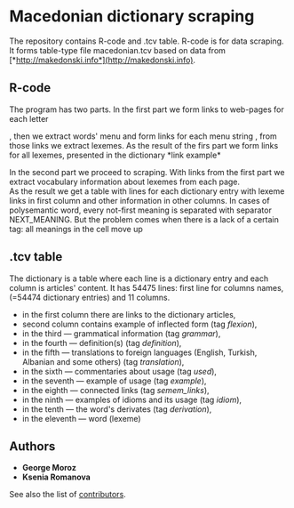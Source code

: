 # Macedonian dictionary scraping 

The repository contains R-code and .tcv table. R-code is for data scraping. It forms table-type file macedonian.tcv based on data from [*http://makedonski.info*](http://makedonski.info).
 

## R-code 

The program has two parts. 
In the first part we form links to web-pages for each letter 
<link example http://makedonski.info/letter/к>, 
then we extract words' menu and form links for each menu string 
<link example http://makedonski.info/letter/к/крштелен/кубира>, from those links we extract lexemes. 
As the result of the firs part we form links for all lexemes, presented in the dictionary 
*link example* 
<http://makedonski.info/show/крштење> 
<http://makedonski.info/show/крштење>

In the second part we proceed to scraping. 
With links from the first part we extract vocabulary information about lexemes from each page.  
As the result we get a table with lines for each dictionary entry with lexeme links in first column and other information in other columns. 
In cases of  polysemantic word, every not-first meaning is separated with separator NEXT_MEANING. 
But the problem comes when there is a lack of a certain tag: all meanings in the cell move up 

## .tcv table 

The dictionary is a table where each line is a dictionary entry and each column is articles' content. 
It has 54475 lines: first line for columns names, (=54474 dictionary entries) and 11 columns.

* in the first column there are links to the dictionary articles, 
* second column contains example of inflected form (tag *flexion*), 
* in the third — grammatical information (tag *grammar*), 
* in the fourth — definition(s) (tag *definition*), 
* in the fifth — translations to foreign languages (English, Turkish, Albanian and some others) (tag *translation*), 
* in the sixth — commentaries about usage (tag *used*), 
* in the seventh — example of usage (tag *example*), 
* in the eighth — connected links (tag *semem_links*), 
* in the ninth — examples of idioms and its usage (tag *idiom*), 
* in the tenth — the word's derivates (tag *derivation*), 
* in the eleventh — word (lexeme) 

## Authors

* **George Moroz** 
* **Ksenia Romanova** 

See also the list of [contributors](https://github.com/xenicR/macedonian-dictionary/graphs/contributors).
